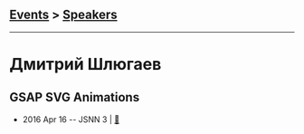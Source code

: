 ## [Events](../README.md) > [Speakers](../speakers.md)
---

# Дмитрий Шлюгаев

## GSAP SVG Animations
- 2016 Apr 16 -- JSNN 3  | [:notebook:](http://www.slideshare.net/DmitryShlyugaev/gsap-svg)  
